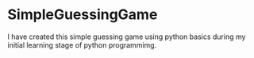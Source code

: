 # SimpleGuessingGame
I have created this simple guessing game using python basics during my initial learning stage of python programmimg.
